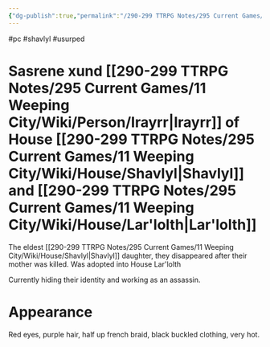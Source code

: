 ```yaml
---
{"dg-publish":true,"permalink":"/290-299 TTRPG Notes/295 Current Games/11 Weeping City/Wiki/Person/Sasrene/"}
---
```



#pc #shavlyl #usurped 

# Sasrene xund [[290-299 TTRPG Notes/295 Current Games/11 Weeping City/Wiki/Person/Irayrr\|Irayrr]] of House [[290-299 TTRPG Notes/295 Current Games/11 Weeping City/Wiki/House/Shavlyl\|Shavlyl]] and [[290-299 TTRPG Notes/295 Current Games/11 Weeping City/Wiki/House/Lar'lolth\|Lar'lolth]]

The eldest [[290-299 TTRPG Notes/295 Current Games/11 Weeping City/Wiki/House/Shavlyl\|Shavlyl]] daughter, they disappeared after their mother was killed. 
Was adopted into House Lar'lolth

Currently hiding their identity and working as an assassin.

# Appearance

Red eyes, purple hair, half up french braid, black buckled clothing, very hot.
